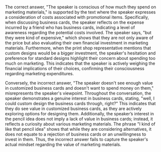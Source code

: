 The correct answer, "The speaker is conscious of how much they spend on marketing materials," is supported by the text where the speaker expresses a consideration of costs associated with promotional items. Specifically, when discussing business cards, the speaker reflects on the expense incurred by a friend who has business cards, indicating a level of awareness regarding the potential costs involved. The speaker says, "but they were kind of expensive," which shows that they are not only aware of the price but also evaluating their own financial investment in marketing materials. Furthermore, when the print shop representative mentions that custom designs would be a bigger investment, the speaker's hesitation and preference for standard designs highlight their concern about spending too much on marketing. This indicates that the speaker is actively weighing the financial implications of their choices, confirming their consciousness regarding marketing expenditures.

Conversely, the incorrect answer, "The speaker doesn't see enough value in customized business cards and doesn't want to spend money on them," misrepresents the speaker's viewpoint. Throughout the conversation, the speaker demonstrates a genuine interest in business cards, stating, "well, I could custom design the business cards through, right?" This indicates that they do see value in customized business cards, as they are actively exploring options for designing them. Additionally, the speaker’s interest in the pencil idea does not imply a lack of value in business cards; instead, it reflects a curiosity about various marketing materials. The phrase "I kind of like that pencil idea" shows that while they are considering alternatives, it does not equate to a rejection of business cards or an unwillingness to invest in them. Thus, the incorrect answer fails to capture the speaker's actual mindset regarding the value of marketing materials.